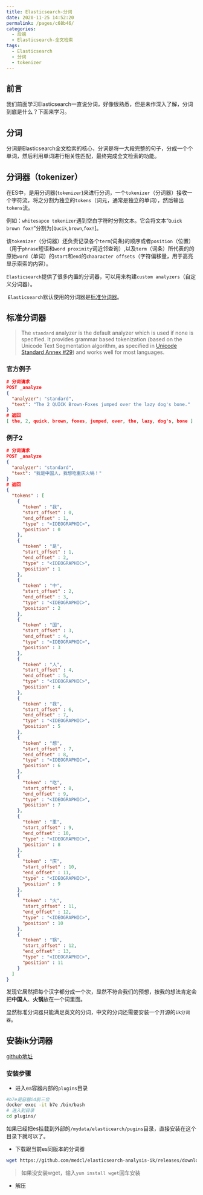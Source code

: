 ```yaml
---
title: Elasticsearch-分词
date: 2020-11-25 14:52:20
permalink: /pages/c68b46/
categories:
  - 后端
  - Elasticsearch-全文检索
tags:
  - Elasticsearch
  - 分词
  - tokenizer
---
```


## 前言
我们前面学习Elasticsearch一直说分词，好像很熟悉，但是未作深入了解，分词到底是什么？下面来学习。

## 分词
分词是Elasticsearch全文检索的核心，分词是将一大段完整的句子，分成一个个单词，然后利用单词进行相关性匹配，最终完成全文检索的功能。

## 分词器（tokenizer）
在ES中，是用分词器(`tokenizer`)来进行分词，一个`tokenizer`（分词器）接收一个字符流，将之分割为独立的`tokens`（词元，通常是独立的单词），然后输出`tokens`流。

例如：`whitesapce tokenizer`遇到空白字符时分割文本。它会将文本“`Quick brown fox!`”分割为[`Qucik`,`brown`,`fox!`]。

​		该`tokenizer`（分词器）还负责记录各个`term`(词条)的顺序或者`position`（位置）（用于`phrase`短语和`word proximity`词近邻查询）,以及`term`（词条）所代表的的原始`word`（单词）的`start`和`end`的`chaaracter offsets`（字符偏移量，用于高亮显示索索的内容）。

​		`Elasticsearch`提供了很多内置的分词器，可以用来构建`custom analyzers`（自定义分词器）。

​		`Elasticsearch`默认使用的分词器是[标准分词器](https://www.elastic.co/guide/en/elasticsearch/reference/7.5/analysis-standard-analyzer.html)。



## 标准分词器

> The `standard` analyzer is the default analyzer which is used if none is specified. It provides grammar based tokenization (based on the Unicode Text Segmentation algorithm, as specified in [Unicode Standard Annex #29](http://unicode.org/reports/tr29/)) and works well for most languages.

### 官方例子

~~~json
# 分词请求
POST _analyze
{
  "analyzer": "standard",
  "text": "The 2 QUICK Brown-Foxes jumped over the lazy dog's bone."
}
# 返回
[ the, 2, quick, brown, foxes, jumped, over, the, lazy, dog's, bone ]
~~~

### 例子2

~~~json
# 分词请求
POST _analyze
{
  "analyzer": "standard",
  "text": "我是中国人，我想吃重庆火锅！"
}
# 返回
{
  "tokens" : [
    {
      "token" : "我",
      "start_offset" : 0,
      "end_offset" : 1,
      "type" : "<IDEOGRAPHIC>",
      "position" : 0
    },
    {
      "token" : "是",
      "start_offset" : 1,
      "end_offset" : 2,
      "type" : "<IDEOGRAPHIC>",
      "position" : 1
    },
    {
      "token" : "中",
      "start_offset" : 2,
      "end_offset" : 3,
      "type" : "<IDEOGRAPHIC>",
      "position" : 2
    },
    {
      "token" : "国",
      "start_offset" : 3,
      "end_offset" : 4,
      "type" : "<IDEOGRAPHIC>",
      "position" : 3
    },
    {
      "token" : "人",
      "start_offset" : 4,
      "end_offset" : 5,
      "type" : "<IDEOGRAPHIC>",
      "position" : 4
    },
    {
      "token" : "我",
      "start_offset" : 6,
      "end_offset" : 7,
      "type" : "<IDEOGRAPHIC>",
      "position" : 5
    },
    {
      "token" : "想",
      "start_offset" : 7,
      "end_offset" : 8,
      "type" : "<IDEOGRAPHIC>",
      "position" : 6
    },
    {
      "token" : "吃",
      "start_offset" : 8,
      "end_offset" : 9,
      "type" : "<IDEOGRAPHIC>",
      "position" : 7
    },
    {
      "token" : "重",
      "start_offset" : 9,
      "end_offset" : 10,
      "type" : "<IDEOGRAPHIC>",
      "position" : 8
    },
    {
      "token" : "庆",
      "start_offset" : 10,
      "end_offset" : 11,
      "type" : "<IDEOGRAPHIC>",
      "position" : 9
    },
    {
      "token" : "火",
      "start_offset" : 11,
      "end_offset" : 12,
      "type" : "<IDEOGRAPHIC>",
      "position" : 10
    },
    {
      "token" : "锅",
      "start_offset" : 12,
      "end_offset" : 13,
      "type" : "<IDEOGRAPHIC>",
      "position" : 11
    }
  ]
}
~~~

发现它居然把每个汉字都分成一个次，显然不符合我们的预想，按我的想法肯定会把**中国人**、**火锅**放在一个词里面。

显然标准分词器只能满足英文的分词，中文的分词还需要安装一个开源的`ik分词器`。



## 安装ik分词器

[github地址](https://github.com/medcl/elasticsearch-analysis-ik)

### 安装步骤

- 进入es容器内部的`plugins`目录

~~~sh
#b7e是容器id前三位
docker exec -it b7e /bin/bash
# 进入到目录
cd plugins/
~~~

如果已经把es挂载到外部的`/mydata/elasticearch/pugins`目录，直接安装在这个目录下就可以了。

- 下载跟当前es同版本的分词器

~~~sh
wget https://github.com/medcl/elasticsearch-analysis-ik/releases/download/v7.6.2/elasticsearch-analysis-ik-7.6.2.zip
~~~

> 如果没安装wget，输入`yum install wget`回车安装

- 解压

